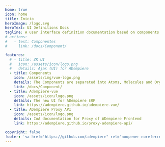```yaml
---
home: true
icon: home
title: Inicio
heroImage: /logo.svg
heroText: UI Definitions Docs
tagline: A user interface definition documentation based on components, compositions, and pattern layouts.
# actions:
#   - text: Componentes
#     link: /docs/Component/

features:
  # - title: ZK UI
  #   icon: /assets/icon/logo.png
  #   details: Ajax (UI) for ADempiere
  - title: Components
    icon: /assets/img/vue-logo.png
    details: The Components are separated into Atoms, Molecules and Organism
    link: /docs/Component/
  - title: Adempiere-vue
    icon: /assets/icon/logo.png
    details: The new UI for ADempiere ERP
    link: https://adempiere.github.io/adempiere-vue/
  - title: ADempiere Proxy API
    icon: /assets/icon/logo.png
    details: CoA documentation for Proxy of ADempiere Frontend
    link: https://adempiere.github.io/proxy-adempiere-api/

copyright: false
footer: '<a href="https://github.com/adempiere" rel="noopener noreferrer" target="_blank">ADempiere Community</a> | <a href="https://www.adempiere.io/about/site">About Site</a>'
---
```

